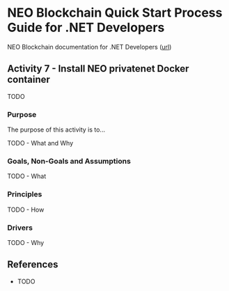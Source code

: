 # NEO Blockchain Quick Start Process Guide for .NET Developers

NEO Blockchain documentation for .NET Developers ([url](https://github.com/mwherman2000/neo-windocs/tree/master/windocs))

## Activity 7 - Install NEO privatenet Docker container

TODO

### Purpose

The purpose of this activity is to...

TODO - What and Why

### Goals, Non-Goals and Assumptions

TODO - What

### Principles

TODO - How

### Drivers

TODO - Why

## References

* TODO
